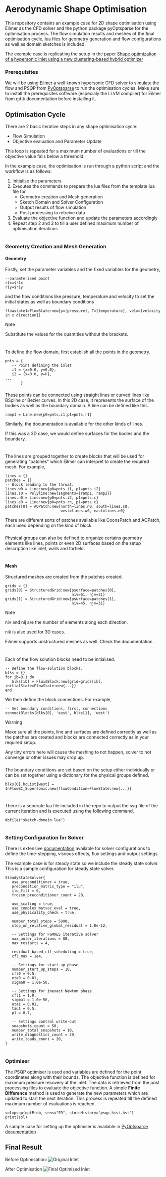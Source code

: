 # Aerodynamic Shape Optimisation
This repository contains an example case for 2D shape optimisation using Eilmer as the CFD solver and the python package pyOptsparse for the optimisation process. The flow simulation results and meshes of the final optimisation cycle, lua files for geometry generation and flow configurations as well as domain sketches is included.

The example case is replicating the setup in the paper [Shape optimization of a hypersonic inlet using a new clustering-based hybrid optimizer](https://arc.aiaa.org/doi/epdf/10.2514/6.2023-3055)

### Prerequisites
We will be using [Eilmer](https://github.com/gdtk-uq/gdtk?tab=readme-ov-file) a well known hypersonic CFD solver to simulate the flow and PSQP from [PyOptsparse](https://github.com/mdolab/pyoptsparse/blob/main/README.md) to run the optimisation cycles. Make sure to install the prerequisites software (especialy the LLVM compiler) for Eilmer from gdtk documentation before installing it.

## Optimisation Cycle 
There are 2 basic iterative steps in any shape optimisation cycle:
* Flow Simulation
* Objective evaluation and Parameter Update

This loop is repeated for a maximum number of evaluations or till the objective value falls below a threshold.


In the example case, the optimisation is run through a python script and the workflow is as follows:
1. Initialise the parameters
2. Executes the commands to prepare the lua files from the template lua file for
   - Geometry creation and Mesh generation
   - Sketch Domain and Solver Configuration  
   - Output results of flow simulation
   - Post processing to retreive data
3. Evaluate the objective function and update the parameters accordingly
4. Repeat step 2 and 3 to till a user defined maximum number of optimisation iterations

#
### Geometry Creation and Mesh Generation

#### Geometry
Firstly, set the parameter variables and the fixed variables for the geometry, 
```
--paramterised point
r1x=$r1x
r1y=$r1y
```
and the flow conditions like pressure, temperature and velocity to set the initial states as well as boundary conditions
```
flowstate1=FlowState:new{p=[pressure], T=[temperature], velx=[velocity in x direction]}
```
> [!NOTE]
> Substitute the values for the quantities without the brackets.

#
To define the flow domain, first establish all the points in the geometry. 
```
pnts = {
   -- Point defining the inlet
   i1 = {x=0.0, y=0.0},
   i2 = {x=0.0, y=H},
...
       }
```

###
These points can be connected using straight lines or curved lines like BSpline or Bezier curves. In this 2D case, it represents the surface of the bodies as well as the boundary domain. A line can be defined like this. 
```
ramp1 = Line:new{p0=pnts.i1,p1=pnts.r1}
```
Similarly, the documentation is available for the other kinds of lines.

If this was a 3D case, we would define surfaces for the bodies and the boundary. 

#
The lines are grouped together to create blocks that will be used for generating "patches" which Eilmer can interpret to create the required mesh. For example,
```
lines = {}
patches = {}
-- Block leading to the throat.
lines.w0 = Line:new{p0=pnts.i1, p1=pnts.i2}
lines.s0 = Polyline:new{segments={ramp1, ramp2}}
lines.n0 = Line:new{p0=pnts.i2, p1=pnts.c}
lines.e0 = Line:new{p0=pnts.rn, p1=pnts.c}
patches[0] = AOPatch:new{north=lines.n0, south=lines.s0,
                         west=lines.w0, east=lines.e0}
```
There are different sorts of patches available like CoonsPatch and AOPatch, each used depending on the kind of block.

###
Physical groups can also be defined to organize certains geometry elements like lines, points or even 2D surfaces based on the setup description like inlet, walls and farfield. 

#
#### Mesh
Structured meshes are created from the patches created.
```
grids = {}
grids[0] = StructuredGrid:new{psurface=patches[0],
                              niv=61, njv=31}
grids[1] = StructuredGrid:new{psurface=patches[1],
                              niv=45, njv=31}
```
> [!NOTE]
> niv and nij are the number of elements along each direction.
> 
> nik is also used for 3D cases.
> 
> Eilmer supports unstructured meshes as well. Check the documentation.

#
Each of the flow solution blocks need to be initialised.
```
-- Define the flow-solution blocks.
blks = {}
for ib=0,1 do
   blks[ib] = FluidBlock:new{grid=grids[ib], initialState=FlowState:new{...}}
end
```
We then define the block connections. For example, 
```
-- Set boundary conditions, first, connections
connectBlocks(blks[0], 'east', blks[1], 'west')
```
> [!WARNING]
> Make sure all the points, line and surfaces are defined correctly as well as the patches are created and blocks are connected correctly as in your required setup.
> 
> Any tiny errors here will cause the meshing to not happen, solver to not converge or other issues may crop up.


###
The boundary conditions are set based on the setup either individually or can be set together using a dictionary for the physical groups defined.
```
blks[0].bcList[west] = InFlowBC_Supersonic:new{flowCondition=FlowState:new{...}}
```


###
#
There is a seperate lua file included in the repo to output the svg file of the current iteration and is executed using the following command.
```
dofile("sketch-domain.lua")
```

#
### Setting Configuration for Solver

There is extensive [documentation](https://gdtk.uqcloud.net/docs/eilmer/eilmer-reference-manual/#_configuration_options) available for solver configurations to define the time-stepping, viscous effects, flux settings and output settings.

The example case is for steady state so we include the steady state solver. This is a sample configuration for steady state solver.
```
SteadyStateSolver{
   use_preconditioner = true,
   precondition_matrix_type = "ilu",
   ilu_fill = 0,
   frozen_preconditioner_count = 20,
   
   use_scaling = true,
   use_complex_matvec_eval = true,
   use_physicality_check = true,
   
   number_total_steps = 5000,
   stop_on_relative_global_residual = 1.0e-12,

   -- Settings for FGMRES iterative solver
   max_outer_iterations = 80,
   max_restarts = 4,

   residual_based_cfl_scheduling = true,
   cfl_max = 1e4,

   -- Settings for start-up phase
   number_start_up_steps = 10,
   cfl0 = 0.5,
   eta0 = 0.01,
   sigma0 = 1.0e-50,

   -- Settings for inexact Newton phase
   cfl1 = 1.0,
   sigma1 = 1.0e-50,
   eta1 = 0.01,
   tau1 = 0.5,
   p1 = 0.7,

   -- Settings control write-out
   snapshots_count = 50,
   number_total_snapshots = 10,
   write_diagnostics_count = 20,
   write_loads_count = 20,
}
```
#
### Optimiser
The PSQP optimiser is used and variables are defined for the point coordinates along with their bounds. The objective function is defined for maximum pressure recovery at the inlet. The data is retrieved from the post processing files to evaluate the objective function. A simple **Finite Difference** method is used to generate the new parameters which are updated to start the next iteration. This process is repeated till the defined maximum number of evaluations is reached.
```
sol=psqp(optProb, sens="FD", storeHistory='psqp_hist.hst')
print(sol)
 ```
A sample case for setting up the optimiser is available in [PyOptsparse documentation](https://mdolab-pyoptsparse.readthedocs-hosted.com/en/latest/quickstart.html)

## Final Result
Before Optimisation:
![Original Inlet](https://github.com/abhx7/Aerodynamic-Shape-Optimisation/blob/main/Hypersonic%20Inlet%20-%202%20Parameters/rho-plot-initial.png)

After Optimisation
![Final Optimised Inlet](https://github.com/abhx7/Aerodynamic-Shape-Optimisation/blob/main/Hypersonic%20Inlet%20-%201%20Parameter/rho-plot-opt.png)
